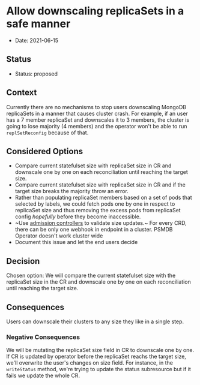 # Allow downscaling replicaSets in a safe manner

* Date: 2021-06-15

## Status

* Status: proposed

## Context

Currently there are no mechanisms to stop users downscaling MongoDB replicaSets
in a manner that causes cluster crash. For example, if an user has a 7 member
replicaSet and downscales it to 3 members, the cluster is going to lose
majority (4 members) and the operator won't be able to run `replSetReconfig`
because of that.

## Considered Options

* Compare current statefulset size with replicaSet size in CR and downscale one
  by one on each reconciliation until reaching the target size.
* Compare current statefulset size with replicaSet size in CR and if the target
  size breaks the majority throw an error.
* Rather than populating replicaSet members based on a set of pods that selected
  by labels, we could fetch pods one by one in respect to replicaSet size and
  thus removing the excess pods from replicaSet config *hopefully* before they
  become inaccessible.
* ~Use [admission controllers](https://kubernetes.io/docs/reference/access-authn-authz/admission-controllers/) to validate size updates.~ For every CRD, there can be only one webhook in endpoint in a cluster. PSMDB Operator doesn't work cluster wide
* Document this issue and let the end users decide

## Decision

Chosen option: We will compare the current statefulset size with the replicaSet size in
the CR and downscale one by one on each reconciliation until reaching the target
size.

## Consequences

Users can downscale their clusters to any size they like in a single step.

### Negative Consequences

We will be mutating the replicaSet size field in CR to downscale one by one. If
CR is updated by operator before the replicaSet reachs the target size, we'll
overwrite the user's changes on size field. For instance, in the `writeStatus`
method, we're trying to update the status subresource but if it fails we update
the whole CR.
